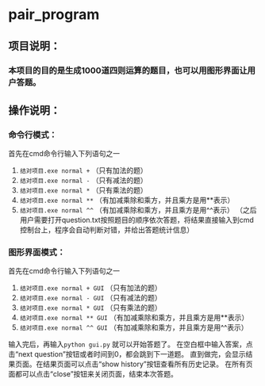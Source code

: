 # pair_program

## 项目说明：
### 本项目的目的是生成1000道四则运算的题目，也可以用图形界面让用户答题。


## 操作说明：
### 命令行模式：
首先在cmd命令行输入下列语句之一
1.	`结对项目.exe normal +`  （只有加法的题）
2.	`结对项目.exe normal -`  （只有减法的题）
3.	`结对项目.exe normal *`  （只有乘法的题）
4.	`结对项目.exe normal **`  （有加减乘除和乘方，并且乘方是用**表示）
5.	`结对项目.exe normal ^^`  （有加减乘除和乘方，并且乘方是用^^表示）
（之后用户需要打开question.txt按照题目的顺序依次答题，将结果直接输入到cmd控制台上，程序会自动判断对错，并给出答题统计信息）

### 图形界面模式：
首先在cmd命令行输入下列语句之一
1.	`结对项目.exe normal + GUI`  （只有加法的题）
2.	`结对项目.exe normal - GUI`  （只有减法的题）
3.	`结对项目.exe normal * GUI`  （只有乘法的题）
4.	`结对项目.exe normal ** GUI`  （有加减乘除和乘方，并且乘方是用**表示）
5.	`结对项目.exe normal ^^ GUI`  （有加减乘除和乘方，并且乘方是用^^表示）

输入完后，再输入`python gui.py` 
就可以开始答题了。
在空白框中输入答案，点击“next question”按钮或者时间到0，都会跳到下一道题。
直到做完，会显示结果页面。在结果页面可以点击“show history”按钮查看所有历史记录。
在所有页面都可以点击“close”按钮来关闭页面，结束本次答题。
